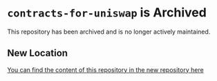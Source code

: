 # `contracts-for-uniswap` is Archived

This repository has been archived and is no longer actively maintained.

## New Location

[You can find the content of this repository in the new repository here](https://github.com/steezeburger/astria-misc-contracts)
